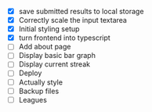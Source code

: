 - [x] save submitted results to local storage
- [x] Correctly scale the input textarea
- [x] Initial styling setup
- [x] turn frontend into typescript
- [ ] Add about page
- [ ] Display basic bar graph
- [ ] Display current streak
- [ ] Deploy
- [ ] Actually style
- [ ] Backup files
- [ ] Leagues